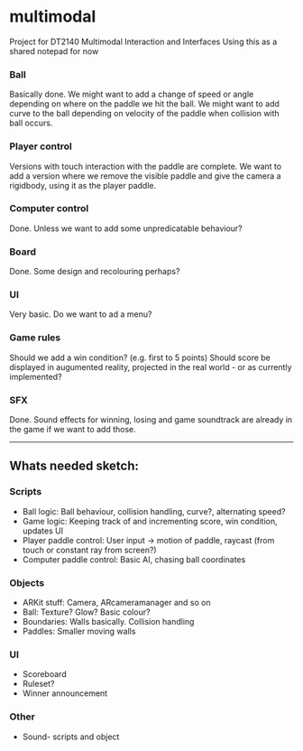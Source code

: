 # multimodal
Project for DT2140  Multimodal Interaction and Interfaces
Using this as a shared notepad for now

### Ball
Basically done. 
We might want to add a change of speed or angle depending on where on the paddle we hit the ball.
We might want to add curve to the ball depending on velocity of the paddle when collision with ball occurs.

### Player control
Versions with touch interaction with the paddle are complete.
We want to add a version where we remove the visible paddle and give the camera a rigidbody, using it as the player paddle.

### Computer control
Done.
Unless we want to add some unpredicatable behaviour?

### Board
Done. 
Some design and recolouring perhaps?

### UI
Very basic.
Do we want to ad a menu?

### Game rules
Should we add a win condition? (e.g. first to 5 points)
Should score be displayed in augumented reality, projected in the real world - or as currently implemented?

### SFX
Done.
Sound effects for winning, losing and game soundtrack are already in the game if we want to add those.


---------

## Whats needed sketch:

### Scripts
* Ball logic: Ball behaviour, collision handling, curve?, alternating speed?
* Game logic: Keeping track of and incrementing score, win condition, updates UI
* Player paddle control: User input -> motion of paddle, raycast (from touch or constant ray from screen?)
* Computer paddle control: Basic AI, chasing ball coordinates

### Objects
* ARKit stuff: Camera, ARcameramanager and so on
* Ball: Texture? Glow? Basic colour?
* Boundaries: Walls basically. Collision handling
* Paddles: Smaller moving walls

### UI
* Scoreboard
* Ruleset?
* Winner announcement 

### Other
* Sound- scripts and object

